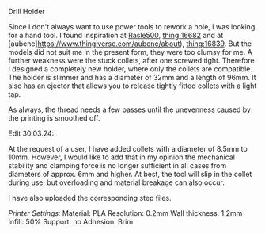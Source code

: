 Drill Holder

Since I don't always want to use power tools to rework a hole, I was looking for a hand tool. I found inspiration at [Rasle500](https://www.thingiverse.com/Rasle500), [thing:16682](https://www.thingiverse.com/thing:16682) and at [aubenc]https://www.thingiverse.com/aubenc/about), [thing:16839](https://www.thingiverse.com/thing:16839). But the models did not suit me in the present form, they were too clumsy for me. A further weakness were the stuck collets, after one screwed tight.
Therefore I designed a completely new holder, where only the collets are compatible.
The holder is slimmer and has a diameter of 32mm and a length of 96mm. It also has an ejector that allows you to release tightly fitted collets with a light tap.

As always, the thread needs a few passes until the unevenness caused by the printing is smoothed off.

Edit 30.03.24:

At the request of a user, I have added collets with a diameter of 8.5mm to 10mm. However, I would like to add that in my opinion the mechanical stability and clamping force is no longer sufficient in all cases from diameters of approx. 6mm and higher. At best, the tool will slip in the collet during use, but overloading and material breakage can also occur.
 
I have also uploaded the corresponding step files.


_Printer Settings:_
Material: PLA
Resolution: 0.2mm
Wall thickness: 1.2mm
Infill: 50%
Support: no
Adhesion: Brim